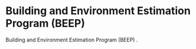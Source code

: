 # Building and Environment Estimation Program (BEEP)
Building and Environment Estimation Program (BEEP)
.

